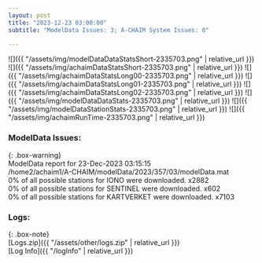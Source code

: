 ```yaml
---
layout: post
title: "2023-12-23 03:00:00"
subtitle: "ModelData Issues: 3; A-CHAIM System Issues: 0"

---
```


![]({{ "/assets/img/modelDataDataStatsShort-2335703.png" | relative_url }})
![]({{ "/assets/img/achaimDataStatsShort-2335703.png" | relative_url }})
![]({{ "/assets/img/achaimDataStatsLong00-2335703.png" | relative_url }})
![]({{ "/assets/img/achaimDataStatsLong01-2335703.png" | relative_url }})
![]({{ "/assets/img/achaimDataStatsLong02-2335703.png" | relative_url }})
![]({{ "/assets/img/modelDataDataStats-2335703.png" | relative_url }})
![]({{ "/assets/img/modelDataStationStats-2335703.png" | relative_url }})
![]({{ "/assets/img/achaimRunTime-2335703.png" | relative_url }})


### ModelData Issues:  
  
{: .box-warning}  
 ModelData report for 23-Dec-2023 03:15:15   
 /home2/achaim1/A-CHAIM/modelData/2023/357/03/modelData.mat   
 0% of all possible stations for IONO were downloaded. x2882   
 0% of all possible stations for SENTINEL were downloaded. x602   
 0% of all possible stations for KARTVERKET were downloaded. x7103   
  


### Logs:  
  
{: .box-note}  
[Logs.zip]({{ "/assets/other/logs.zip" | relative_url }})  
[Log Info]({{ "/logInfo" | relative_url }})  
